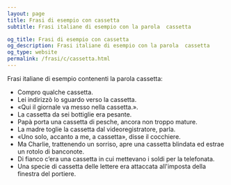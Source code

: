 ```yaml
---
layout: page
title: Frasi di esempio con cassetta 
subtitle: Frasi italiane di esempio con la parola  cassetta

og_title: Frasi di esempio con cassetta 
og_description: Frasi italiane di esempio con la parola  cassetta
og_type: website
permalink: /frasi/c/cassetta.html
---
```


Frasi italiane di esempio contenenti la parola cassetta:


- Compro qualche cassetta.
- Lei indirizzò lo sguardo verso la cassetta.
- «Qui il giornale va messo nella cassetta.».
- La cassetta da sei bottiglie era pesante.
- Papà porta una cassetta di pesche, ancora non troppo mature.
- La madre toglie la cassetta dal videoregistratore, parla.
- «Uno solo, accanto a me, a cassetta», disse il cocchiere.
- Ma Charlie, trattenendo un sorriso, apre una cassetta blindata ed estrae un rotolo di banconote.
- Di fianco c’era una cassetta in cui mettevano i soldi per la telefonata.
- Una specie di cassetta delle lettere era attaccata all'imposta della finestra del portiere.

